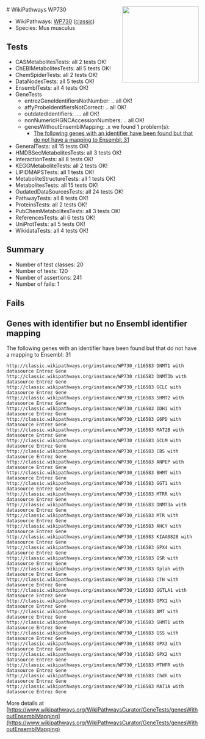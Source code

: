 <img style="float: right; width: 200px" src="https://upload.wikimedia.org/wikipedia/commons/thumb/8/83/Wplogo_with_text_500.png/640px-Wplogo_with_text_500.png" />
# WikiPathways WP730

* WikiPathways: [WP730](https://wikipathways.org/pathways/WP730) ([classic](https://classic.wikipathways.org/instance/WP730))
* Species: Mus musculus
## Tests
* CASMetabolitesTests: all 2 tests OK!
* ChEBIMetabolitesTests: all 5 tests OK!
* ChemSpiderTests: all 2 tests OK!
* DataNodesTests: all 5 tests OK!
* EnsemblTests: all 4 tests OK!
* GeneTests
    * entrezGeneIdentifiersNotNumber: .. all OK!
    * affyProbeIdentifiersNotCorrect: .. all OK!
    * outdatedIdentifiers: .... all OK!
    * nonNumericHGNCAccessionNumbers: .. all OK!
    * genesWithoutEnsemblMapping: .x we found 1 problem(s):
        * [The following genes with an identifier have been found but that do not have a mapping to Ensembl: 31](#c4e5434c)
* GeneralTests: all 15 tests OK!
* HMDBSecMetabolitesTests: all 3 tests OK!
* InteractionTests: all 8 tests OK!
* KEGGMetaboliteTests: all 2 tests OK!
* LIPIDMAPSTests: all 1 tests OK!
* MetaboliteStructureTests: all 1 tests OK!
* MetabolitesTests: all 15 tests OK!
* OudatedDataSourcesTests: all 24 tests OK!
* PathwayTests: all 8 tests OK!
* ProteinsTests: all 2 tests OK!
* PubChemMetabolitesTests: all 3 tests OK!
* ReferencesTests: all 6 tests OK!
* UniProtTests: all 5 tests OK!
* WikidataTests: all 4 tests OK!


## Summary

* Number of test classes: 20
* Number of tests: 120
* Number of assertions: 241
* Number of fails: 1

## Fails

<a name="c4e5434c" />

## Genes with identifier but no Ensembl identifier mapping

The following genes with an identifier have been found but that do not have a mapping to Ensembl: 31
```
http://classic.wikipathways.org/instance/WP730_r116583 DNMT1 with datasource Entrez Gene
http://classic.wikipathways.org/instance/WP730_r116583 DNMT3b with datasource Entrez Gene
http://classic.wikipathways.org/instance/WP730_r116583 GCLC with datasource Entrez Gene
http://classic.wikipathways.org/instance/WP730_r116583 SHMT2 with datasource Entrez Gene
http://classic.wikipathways.org/instance/WP730_r116583 IDH1 with datasource Entrez Gene
http://classic.wikipathways.org/instance/WP730_r116583 G6PD with datasource Entrez Gene
http://classic.wikipathways.org/instance/WP730_r116583 MAT2B with datasource Entrez Gene
http://classic.wikipathways.org/instance/WP730_r116583 GCLM with datasource Entrez Gene
http://classic.wikipathways.org/instance/WP730_r116583 CBS with datasource Entrez Gene
http://classic.wikipathways.org/instance/WP730_r116583 ANPEP with datasource Entrez Gene
http://classic.wikipathways.org/instance/WP730_r116583 BHMT with datasource Entrez Gene
http://classic.wikipathways.org/instance/WP730_r116583 GGT1 with datasource Entrez Gene
http://classic.wikipathways.org/instance/WP730_r116583 MTRR with datasource Entrez Gene
http://classic.wikipathways.org/instance/WP730_r116583 DNMT3a with datasource Entrez Gene
http://classic.wikipathways.org/instance/WP730_r116583 MTR with datasource Entrez Gene
http://classic.wikipathways.org/instance/WP730_r116583 AHCY with datasource Entrez Gene
http://classic.wikipathways.org/instance/WP730_r116583 KIAA0828 with datasource Entrez Gene
http://classic.wikipathways.org/instance/WP730_r116583 GPX4 with datasource Entrez Gene
http://classic.wikipathways.org/instance/WP730_r116583 GSR with datasource Entrez Gene
http://classic.wikipathways.org/instance/WP730_r116583 Oplah with datasource Entrez Gene
http://classic.wikipathways.org/instance/WP730_r116583 CTH with datasource Entrez Gene
http://classic.wikipathways.org/instance/WP730_r116583 GGTLA1 with datasource Entrez Gene
http://classic.wikipathways.org/instance/WP730_r116583 GPX1 with datasource Entrez Gene
http://classic.wikipathways.org/instance/WP730_r116583 AMT with datasource Entrez Gene
http://classic.wikipathways.org/instance/WP730_r116583 SHMT1 with datasource Entrez Gene
http://classic.wikipathways.org/instance/WP730_r116583 GSS with datasource Entrez Gene
http://classic.wikipathways.org/instance/WP730_r116583 GPX3 with datasource Entrez Gene
http://classic.wikipathways.org/instance/WP730_r116583 GPX2 with datasource Entrez Gene
http://classic.wikipathways.org/instance/WP730_r116583 MTHFR with datasource Entrez Gene
http://classic.wikipathways.org/instance/WP730_r116583 Chdh with datasource Entrez Gene
http://classic.wikipathways.org/instance/WP730_r116583 MAT1A with datasource Entrez Gene
```

More details at [https://www.wikipathways.org/WikiPathwaysCurator/GeneTests/genesWithoutEnsemblMapping](https://www.wikipathways.org/WikiPathwaysCurator/GeneTests/genesWithoutEnsemblMapping)

